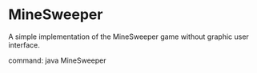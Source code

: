 MineSweeper
===========

A simple implementation of the MineSweeper game without graphic user interface.

command:
java MineSweeper <width> <height> <num of mines>
